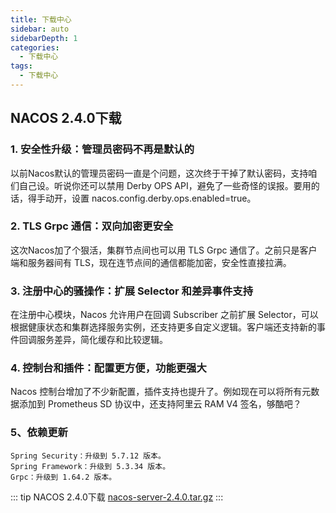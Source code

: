 ```yaml
---
title: 下载中心
sidebar: auto
sidebarDepth: 1
categories:
  - 下载中心
tags:
  - 下载中心
---
```


## NACOS 2.4.0下载
### 1. 安全性升级：管理员密码不再是默认的
   以前Nacos默认的管理员密码一直是个问题，这次终于干掉了默认密码，支持咱们自己设。听说你还可以禁用 Derby OPS API，避免了一些奇怪的误报。要用的话，得手动开，设置 nacos.config.derby.ops.enabled=true。

### 2. TLS Grpc 通信：双向加密更安全
   这次Nacos加了个狠活，集群节点间也可以用 TLS Grpc 通信了。之前只是客户端和服务器间有 TLS，现在连节点间的通信都能加密，安全性直接拉满。

### 3. 注册中心的骚操作：扩展 Selector 和差异事件支持
   在注册中心模块，Nacos 允许用户在回调 Subscriber 之前扩展 Selector，可以根据健康状态和集群选择服务实例，还支持更多自定义逻辑。客户端还支持新的事件回调服务差异，简化缓存和比较逻辑。

### 4. 控制台和插件：配置更方便，功能更强大
   Nacos 控制台增加了不少新配置，插件支持也提升了。例如现在可以将所有元数据添加到 Prometheus SD 协议中，还支持阿里云 RAM V4 签名，够酷吧？

### 5、依赖更新
    Spring Security：升级到 5.7.12 版本。
    Spring Framework：升级到 5.3.34 版本。
    Grpc：升级到 1.64.2 版本。

::: tip NACOS 2.4.0下载
[nacos-server-2.4.0.tar.gz](https://zrar88.github.io/easyweb/zh/download/files/nacos-server-2.4.0.tar.gz "NACOS 2.4.0")
:::
